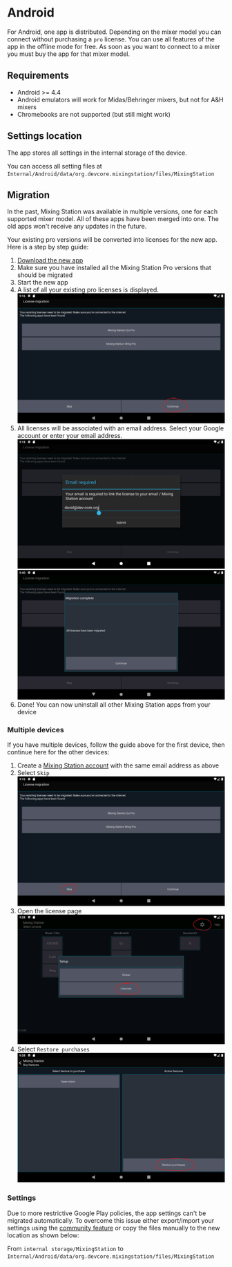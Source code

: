 # Android
For Android, one app is distributed. Depending on the mixer model you can connect without purchasing a `pro` license. 
You can use all features of the app in the offline mode for free. As soon as you want to connect to a mixer you must buy the app for that mixer model.


## Requirements
- Android >= 4.4
- Android emulators will work for Midas/Behringer mixers, but not for A&H mixers
- Chromebooks are not supported (but still might work)

## Settings location
The app stores all settings in the internal storage of the device.

You can access all setting files at `Internal/Android/data/org.devcore.mixingstation/files/MixingStation`


## Migration
In the past, Mixing Station was available in multiple versions, one for each supported mixer model.
All of these apps have been merged into one. The old apps won't receive any updates in the future.

Your existing pro versions will be converted into licenses for the new app.
Here is a step by step guide:

1. [Download the new app](https://play.google.com/store/apps/details?id=org.devcore.mixingstation)
2. Make sure you have installed all the Mixing Station Pro versions that should be migrated
3. Start the new app
4. A list of all your existing pro licenses is displayed.
   ![Screenshot 1](../img/migration/1.png)
5. All licenses will be associated with an email address.
   Select your Google account or enter your email address.
   ![Screenshot 2](../img/migration/2.png)
   ![Screenshot 3](../img/migration/3.png)
6. Done! You can now uninstall all other Mixing Station apps from your device

### Multiple devices
If you have multiple devices, follow the guide above for the first device, then continue here for the other devices:

1.  Create a [Mixing Station account](https://mixingstation.app/profile/create) with the same email address as above
2. Select `Skip`
   ![Screenshot skip](../img/migration/10.png)
3. Open the license page
   ![Screenshot menu](../img/migration/11.png)
4. Select `Restore purchases`
   ![Screenshot license](../img/migration/12.png)

### Settings
Due to more restrictive Google Play policies, the app settings can't be migrated automatically.
To overcome this issue either export/import your settings using the [community feature](../settings/overview) or
copy the files manually to the new location as shown below:

From `internal storage/MixingStation` to `Internal/Android/data/org.devcore.mixingstation/files/MixingStation`
